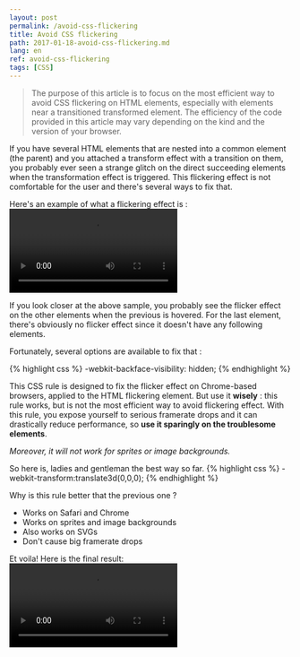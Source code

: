 ```yaml
---
layout: post
permalink: /avoid-css-flickering
title: Avoid CSS flickering
path: 2017-01-18-avoid-css-flickering.md
lang: en
ref: avoid-css-flickering
tags: [CSS]
---
```


> The purpose of this article is to focus on the most efficient way to avoid CSS flickering on HTML elements, especially with elements near a transitioned transformed element. The efficiency of the code provided in this article may vary depending on the kind and the version of your browser.

If you have several HTML elements that are nested into a common element (the parent) and you attached a transform effect with a transition on them, you probably ever seen a strange glitch on the direct succeeding elements when the transformation effect is triggered. This flickering effect is not comfortable for the user and there's several ways to fix that.

Here's an example of what a flickering effect is :
<video playsinline autoplay loop>
    <source src="./samples/css-flickering/css-flickering.webm" type="video/webm">
    <source src="./samples/css-flickering/css-flickering.mp4" type="video/mp4">
    Your browser does not support HTML5 video.
</video>

If you look closer at the above sample, you probably see the flicker effect on the other elements when the previous is hovered. For the last element, there's obviously no flicker effect since it doesn't have any following elements.

Fortunately, several options are available to fix that :

{% highlight css %}
-webkit-backface-visibility: hidden;
{% endhighlight %}

This CSS rule is designed to fix the flicker effect on Chrome-based browsers, applied to the HTML flickering element. But use it **wisely** : this rule works, but is not the most efficient way to avoid flickering effect. With this rule, you expose yourself to serious framerate drops and it can drastically reduce performance, so **use it sparingly on the troublesome elements**.

_Moreover, it will not work for sprites or image backgrounds._

So here is, ladies and gentleman the best way so far.
{% highlight css %}
-webkit-transform:translate3d(0,0,0);
{% endhighlight %}

Why is this rule better that the previous one ?

- Works on Safari and Chrome
- Works on sprites and image backgrounds
- Also works on SVGs
- Don't cause big framerate drops

Et voila! Here is the final result: 
<video playsinline autoplay loop>
    <source src="./samples/css-flickering/css-no-flickering.webm" type="video/webm">
    <source src="./samples/css-flickering/css-no-flickering.mp4" type="video/mp4">
    Your browser does not support HTML5 video.
</video>